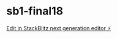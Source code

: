 # sb1-final18

[Edit in StackBlitz next generation editor ⚡️](https://stackblitz.com/~/github.com/drmas001/sb1-final18)